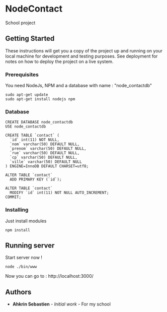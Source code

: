 # NodeContact

School project

## Getting Started

These instructions will get you a copy of the project up and running on your local machine for development and testing purposes. See deployment for notes on how to deploy the project on a live system.

### Prerequisites

You need NodeJs, NPM and a database with name : "node_contactdb"

```
sudo apt-get update
sudo apt-get install nodejs npm
```

### Database
```
CREATE DATABASE node_contactdb
USE node_contactdb

CREATE TABLE `contact` (
  `id` int(11) NOT NULL,
  `nom` varchar(50) DEFAULT NULL,
  `prenom` varchar(50) DEFAULT NULL,
  `rue` varchar(50) DEFAULT NULL,
  `cp` varchar(50) DEFAULT NULL,
  `ville` varchar(50) DEFAULT NULL
) ENGINE=InnoDB DEFAULT CHARSET=utf8;

ALTER TABLE `contact`
  ADD PRIMARY KEY (`id`);

ALTER TABLE `contact`
  MODIFY `id` int(11) NOT NULL AUTO_INCREMENT;
COMMIT;

```

### Installing

Just install modules

```
npm install
```

## Running server

Start server now !

```
node ./bin/www
```

Now you can go to : http://localhost:3000/

## Authors

* **Ahkrin Sebastien** - *Initial work* - For my school
